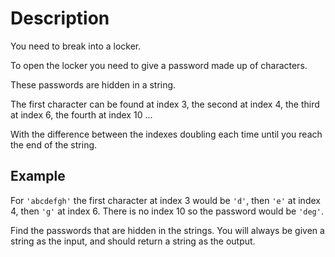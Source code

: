 # Description

You need to break into a locker.

To open the locker you need to give a password made up of characters.

These passwords are hidden in a string.

The first character can be found at index 3, the second at index 4, the third at index 6, the fourth at index 10 ...

With the difference between the indexes doubling each time until you reach the end of the string.

## Example

For `'abcdefgh'` the first character at index 3 would be `'d'`, then `'e'` at index 4, then `'g'` at index 6. There is no index 10 so the password would be `'deg'`.

Find the passwords that are hidden in the strings. You will always be given a string as the input, and should return a string as the output.
